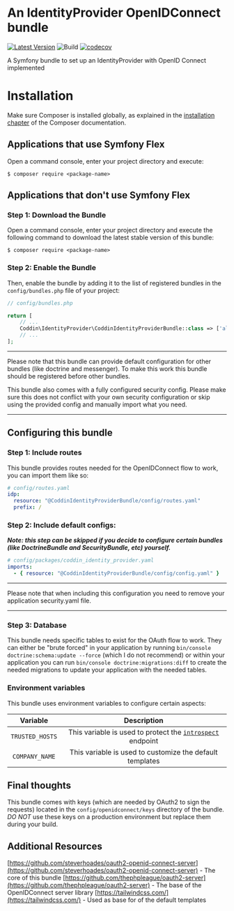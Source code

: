 # An IdentityProvider OpenIDConnect bundle
[![Latest Version](http://img.shields.io/packagist/v/coddin-web/idp-openid-connect-bundle.svg?style=flat-square)](https://github.com/coddin-web/idp-openid-connect-bundle/releases)
![Build](https://github.com/coddin-web/idp-openid-connect-bundle/actions/workflows/ci.yml/badge.svg?event=push)
[![codecov](https://codecov.io/gh/coddin-web/idp-openid-connect-bundle/branch/main/graph/badge.svg?token=BRH4XEU1VK)](https://codecov.io/gh/coddin-web/idp-openid-connect-bundle)

A Symfony bundle to set up an IdentityProvider with OpenID Connect implemented

Installation
============

Make sure Composer is installed globally, as explained in the
[installation chapter](https://getcomposer.org/doc/00-intro.md)
of the Composer documentation.

Applications that use Symfony Flex
----------------------------------

Open a command console, enter your project directory and execute:

```console
$ composer require <package-name>
```

Applications that don't use Symfony Flex
----------------------------------------

### Step 1: Download the Bundle

Open a command console, enter your project directory and execute the
following command to download the latest stable version of this bundle:

```console
$ composer require <package-name>
```

### Step 2: Enable the Bundle

Then, enable the bundle by adding it to the list of registered bundles
in the `config/bundles.php` file of your project:

```php
// config/bundles.php

return [
    // ...
    Coddin\IdentityProvider\CoddinIdentityProviderBundle::class => ['all' => true],
    // ...
];
```

___
Please note that this bundle can provide default configuration for other bundles (like doctrine and messenger). To make this work this bundle should be registered before other bundles.

This bundle also comes with a fully configured security config. Please make sure this does not conflict with your own security configuration or skip using the provided config and manually import what you need.
___

Configuring this bundle
----------------------------------------

### Step 1: Include routes

This bundle provides routes needed for the OpenIDConnect flow to work, you can import them like so:

```yaml
# config/routes.yaml
idp:
  resource: "@CoddinIdentityProviderBundle/config/routes.yaml"
  prefix: /
```

### Step 2: Include default configs:

___Note: this step can be skipped if you decide to configure certain bundles (like DoctrineBundle and SecurityBundle, etc) yourself.___

```yaml
# config/packages/coddin_identity_provider.yaml
imports:
  - { resource: "@CoddinIdentityProviderBundle/config/config.yaml" }
```

___
Please note that when including this configuration you need to remove your application security.yaml file.
___

### Step 3: Database

This bundle needs specific tables to exist for the OAuth flow to work. They can either be "brute forced" in your application by running `bin/console doctrine:schema:update --force` (which I do not recommend) or within your application you can run `bin/console doctrine:migrations:diff` to create the needed migrations to update your application with the needed tables.

### Environment variables

This bundle uses environment variables to configure certain aspects:

|    Variable     |                                                 Description                                                 |
|:---------------:|:-----------------------------------------------------------------------------------------------------------:|
| `TRUSTED_HOSTS` | This variable is used to protect the [`introspect`](https://datatracker.ietf.org/doc/html/rfc7662) endpoint |
| `COMPANY_NAME`  |                          This variable is used to customize the default templates                           |

## Final thoughts

This bundle comes with keys (which are needed by OAuth2 to sign the requests) located in the `config/openidconnect/keys` directory of the bundle.
*DO NOT* use these keys on a production environment but replace them during your build.

## Additional Resources

[https://github.com/steverhoades/oauth2-openid-connect-server](https://github.com/steverhoades/oauth2-openid-connect-server) - The core of this bundle
[https://github.com/thephpleague/oauth2-server](https://github.com/thephpleague/oauth2-server) - The base of the OpenIDConnect server library
[https://tailwindcss.com/](https://tailwindcss.com/) - Used as base for of the default templates
